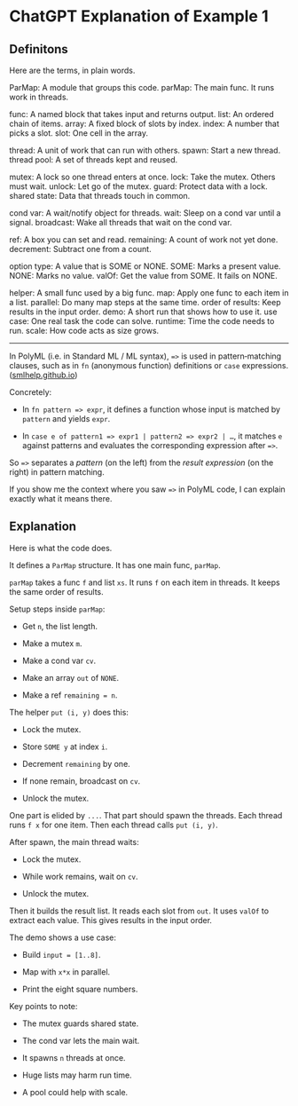 # ChatGPT Explanation of Example 1

## Definitons

Here are the terms, in plain words.

ParMap: A module that groups this code.
parMap: The main func. It runs work in threads.

func: A named block that takes input and returns output.
list: An ordered chain of items.
array: A fixed block of slots by index.
index: A number that picks a slot.
slot: One cell in the array.

thread: A unit of work that can run with others.
spawn: Start a new thread.
thread pool: A set of threads kept and reused.

mutex: A lock so one thread enters at once.
lock: Take the mutex. Others must wait.
unlock: Let go of the mutex.
guard: Protect data with a lock.
shared state: Data that threads touch in common.

cond var: A wait/notify object for threads.
wait: Sleep on a cond var until a signal.
broadcast: Wake all threads that wait on the cond var.

ref: A box you can set and read.
remaining: A count of work not yet done.
decrement: Subtract one from a count.

option type: A value that is SOME or NONE.
SOME: Marks a present value.
NONE: Marks no value.
valOf: Get the value from SOME. It fails on NONE.

helper: A small func used by a big func.
map: Apply one func to each item in a list.
parallel: Do many map steps at the same time.
order of results: Keep results in the input order.
demo: A short run that shows how to use it.
use case: One real task the code can solve.
runtime: Time the code needs to run.
scale: How code acts as size grows.

---

In PolyML (i.e. in Standard ML / ML syntax), `=>` is used in pattern‐matching clauses, such as in `fn` (anonymous function) definitions or `case` expressions. ([smlhelp.github.io](https://smlhelp.github.io/book/docs/start/syntax/?utm_source=chatgpt.com "SML Syntax Cheatsheet"))

Concretely:

- In `fn pattern => expr`, it defines a function whose input is matched by `pattern` and yields `expr`.

- In `case e of pattern1 => expr1 | pattern2 => expr2 | …`, it matches `e` against patterns and evaluates the corresponding expression after `=>`.

So `=>` separates a _pattern_ (on the left) from the _result expression_ (on the right) in pattern matching.

If you show me the context where you saw `=>` in PolyML code, I can explain exactly what it means there.

## Explanation

Here is what the code does.

It defines a `ParMap` structure.
It has one main func, `parMap`.

`parMap` takes a func `f` and list `xs`.
It runs `f` on each item in threads.
It keeps the same order of results.

Setup steps inside `parMap`:

- Get `n`, the list length.

- Make a mutex `m`.

- Make a cond var `cv`.

- Make an array `out` of `NONE`.

- Make a ref `remaining = n`.

The helper `put (i, y)` does this:

- Lock the mutex.

- Store `SOME y` at index `i`.

- Decrement `remaining` by one.

- If none remain, broadcast on `cv`.

- Unlock the mutex.

One part is elided by `...`.
That part should spawn the threads.
Each thread runs `f x` for one item.
Then each thread calls `put (i, y)`.

After spawn, the main thread waits:

- Lock the mutex.

- While work remains, wait on `cv`.

- Unlock the mutex.

Then it builds the result list.
It reads each slot from `out`.
It uses `valOf` to extract each value.
This gives results in the input order.

The demo shows a use case:

- Build `input = [1..8]`.

- Map with `x*x` in parallel.

- Print the eight square numbers.

Key points to note:

- The mutex guards shared state.

- The cond var lets the main wait.

- It spawns `n` threads at once.

- Huge lists may harm run time.

- A pool could help with scale.

